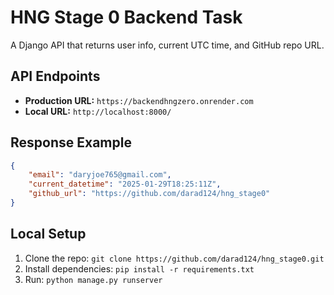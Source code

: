 # HNG Stage 0 Backend Task

A Django API that returns user info, current UTC time, and GitHub repo URL.

## API Endpoints

- **Production URL:** `https://backendhngzero.onrender.com`
- **Local URL:** `http://localhost:8000/`

## Response Example

```json
{
    "email": "daryjoe765@gmail.com",
    "current_datetime": "2025-01-29T18:25:11Z",
    "github_url": "https://github.com/darad124/hng_stage0"
}
```

## Local Setup

1. Clone the repo: `git clone https://github.com/darad124/hng_stage0.git`
2. Install dependencies: `pip install -r requirements.txt`
3. Run: `python manage.py runserver`
  